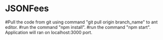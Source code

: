 # JSONFees
#Pull the code from git using command "git pull origin branch_name" to ant editor.
#run the command "npm install".
#run the command "npm start".
Application will ran on localhost:3000 port.
